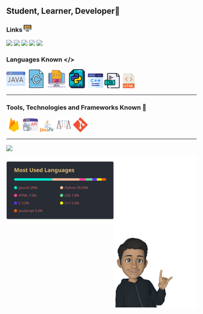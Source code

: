## Student, Learner, Developer👋
### Links <img width=20 src="icons/website.png">
<a href="https://www.codewars.com/users/jayvakil"><img width=31 src="https://docs.codewars.com/logo.svg"></a>
<a href="https://twitter.com/JayVakil1"> <img width=30 src="https://image.similarpng.com/very-thumbnail/2020/06/Black-icon-Twitter-logo-transparent-PNG.png"></a>
<a href="https://www.instagram.com/jay._.vakil/"> <img width=30 src="https://image.flaticon.com/icons/png/512/174/174855.png"></a>
<a href="https://www.reddit.com/user/JayVakil"> <img width=30 src="https://www.iconpacks.net/icons/2/free-reddit-logo-icon-2436-thumb.png"></a>
<a href="https://www.linkedin.com/in/jay-vakil-bb1192204"> <img width=30 src="https://image.flaticon.com/icons/png/512/174/174857.png"></a>
<!--
**jayvakil-bc/jayvakil-bc** is a ✨ _special_ ✨ repository because its `README.md` (this file) appears on your GitHub profile.

Here are some ideas to get you started:

- 🔭 I’m currently working on ...
- 🌱 I’m currently learning ...
- 👯 I’m looking to collaborate on ...
- 🤔 I’m looking for help with ...
- 💬 Ask me about ...
- 📫 How to reach me: ...
- 😄 Pronouns: ...
- ⚡ Fun fact: ...
-->
### Languages Known </>
<img width=50 src="icons/java.png"> <img width=50 src="icons/c-document.png">   <img width=50 src="icons/3344325.png">   <img width=50 src="icons/file.png"> <img width=40 src="icons/c-.png"> <img width=40 src="icons/css-file-format.png"> <img width=40 src="icons/html.png"> 
<hr>

### Tools, Technologies and Frameworks Known 🧰
<img width=40 src="icons/firebase.png"> <img width=40 src="icons/api.png"> <img width=40 src="icons/file (1).png"> <img width=40 src="icons/swing.png"> <img width=40 src="icons/gg.png"> 

<hr>
<img align="center" src="https://www.codewars.com/users/jayvakil/badges/large"><p>
<img align="center" src="icons/lang.svg"/> <img width="220" align="right" src="icons/emoji.png">
</p>
